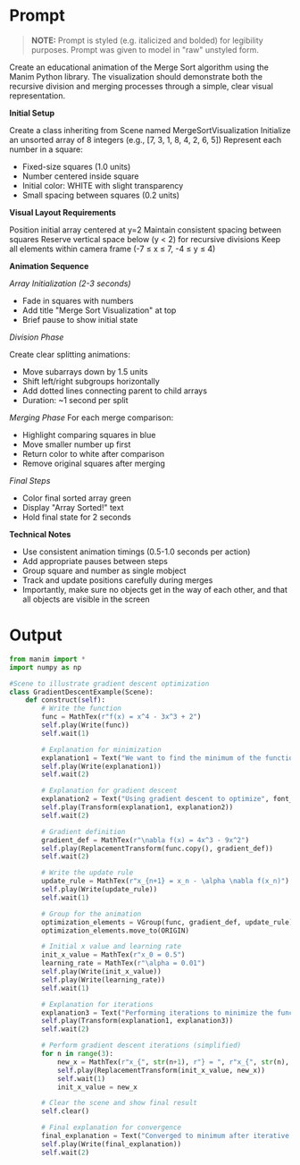 # Prompt
> **NOTE:** Prompt is styled (e.g. italicized and bolded) for legibility purposes. Prompt was given to model in "raw" unstyled form.

Create an educational animation of the Merge Sort algorithm using the Manim Python library. The visualization should demonstrate both the recursive division and merging processes through a simple, clear visual representation.

**Initial Setup**

Create a class inheriting from Scene named MergeSortVisualization
Initialize an unsorted array of 8 integers (e.g., [7, 3, 1, 8, 4, 2, 6, 5])
Represent each number in a square:

* Fixed-size squares (1.0 units)
* Number centered inside square
* Initial color: WHITE with slight transparency
* Small spacing between squares (0.2 units)

**Visual Layout Requirements**

Position initial array centered at y=2
Maintain consistent spacing between squares
Reserve vertical space below (y < 2) for recursive divisions
Keep all elements within camera frame (-7 ≤ x ≤ 7, -4 ≤ y ≤ 4)

**Animation Sequence**

*Array Initialization (2-3 seconds)*

* Fade in squares with numbers
* Add title "Merge Sort Visualization" at top
* Brief pause to show initial state

*Division Phase*

Create clear splitting animations:

* Move subarrays down by 1.5 units
* Shift left/right subgroups horizontally
* Add dotted lines connecting parent to child arrays
* Duration: ~1 second per split

*Merging Phase*
For each merge comparison:

* Highlight comparing squares in blue
* Move smaller number up first
* Return color to white after comparison
* Remove original squares after merging

*Final Steps*

* Color final sorted array green
* Display "Array Sorted!" text
* Hold final state for 2 seconds

**Technical Notes**

* Use consistent animation timings (0.5-1.0 seconds per action)
* Add appropriate pauses between steps
* Group square and number as single mobject
* Track and update positions carefully during merges
* Importantly, make sure no objects get in the way of each other, and that all objects are visible in the screen

# Output
```python
from manim import *
import numpy as np

#Scene to illustrate gradient descent optimization
class GradientDescentExample(Scene):
    def construct(self):
        # Write the function
        func = MathTex(r"f(x) = x^4 - 3x^3 + 2")
        self.play(Write(func))
        self.wait(1)

        # Explanation for minimization
        explanation1 = Text("We want to find the minimum of the function", font_size=24).to_edge(UP)
        self.play(Write(explanation1))
        self.wait(2)

        # Explanation for gradient descent
        explanation2 = Text("Using gradient descent to optimize", font_size=24).to_edge(UP)
        self.play(Transform(explanation1, explanation2))
        self.wait(2)

        # Gradient definition
        gradient_def = MathTex(r"\nabla f(x) = 4x^3 - 9x^2")
        self.play(ReplacementTransform(func.copy(), gradient_def))
        self.wait(2)

        # Write the update rule
        update_rule = MathTex(r"x_{n+1} = x_n - \alpha \nabla f(x_n)")
        self.play(Write(update_rule))
        self.wait(1)

        # Group for the animation
        optimization_elements = VGroup(func, gradient_def, update_rule)
        optimization_elements.move_to(ORIGIN)

        # Initial x value and learning rate
        init_x_value = MathTex(r"x_0 = 0.5")
        learning_rate = MathTex(r"\alpha = 0.01")
        self.play(Write(init_x_value))
        self.play(Write(learning_rate))
        self.wait(1)

        # Explanation for iterations
        explanation3 = Text("Performing iterations to minimize the function", font_size=24).to_edge(UP)
        self.play(Transform(explanation1, explanation3))
        self.wait(2)

        # Perform gradient descent iterations (simplified)
        for n in range(3):
            new_x = MathTex(r"x_{", str(n+1), r"} = ", r"x_{", str(n), r"} - 0.01 \cdot (4x_{", str(n), r"}^3 - 9x_{", str(n), r"}^2)")
            self.play(ReplacementTransform(init_x_value, new_x))
            self.wait(1)
            init_x_value = new_x

        # Clear the scene and show final result
        self.clear()

        # Final explanation for convergence
        final_explanation = Text("Converged to minimum after iterative updates", font_size=24).to_edge(UP)
        self.play(Write(final_explanation))
        self.wait(2)
```